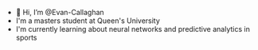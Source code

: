 - 👋 Hi, I’m @Evan-Callaghan 
- I'm a masters student at Queen's University
- I'm currently learning about neural networks and predictive analytics in sports
